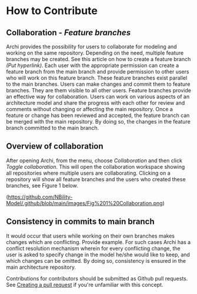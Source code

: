 # How to Contribute

## Collaboration - _Feature branches_

Archi provides the possibility for users to collaborate for modeling and working on the same repository. 
Depending on the need, multiple feature branches may be created. See this article on how to create a feature branch _(Put hyperlink)_. Each user with the appropriate permission can create a feature branch from the main branch and provide permission to other users who will work on this feature branch. 
These feature branches exist parallel to the main branches. Users can make changes and commit them to feature branches. They are them visible to all other users. 
Feature branches provide an effective way for collaboration. Users can work on various aspects of an architecture model and share the progress with each other for review and comments without changing or affecting the main repository. 
Once a feature or change has been reviewed and accepted, the feature branch can be merged with the main repository. By doing so, the changes in the feature branch committed to the main branch. 

## Overview of collaboration

After opening Archi, from the menu, choose _Collaboration_ and then click _Toggle collaboration_. This will open the collaboration workspace showing all repositories where multiple users are collaborating. Clicking on a repository will show all feature branches and the users who created these branches, see Figure 1 below. 

(https://github.com/NBility-Model/.github/blob/main/images/Fig%201%20Collaboration.png)

## Consistency in commits to main branch

It would occur that users while working on their own branches makes changes which are conflicting. Provide example. For such cases Archi has a conflict resolution mechanism wherein for every conflicting change, the user is asked to specify change in the model he/she would like to keep, and which changes can be omitted. By doing so, consistency is ensured in the main architecture repository. 

Contributions for contributors should be submitted as Github pull requests. See [Creating a pull request]([https://docs.github.com/en/github/collaborating-with-issues-and-pull-requests/creating-a-pull-request](https://github.com/NBility-Model/.github/blob/main/images/Fig%201%20Collaboration.png)) if you're unfamiliar with this concept.
